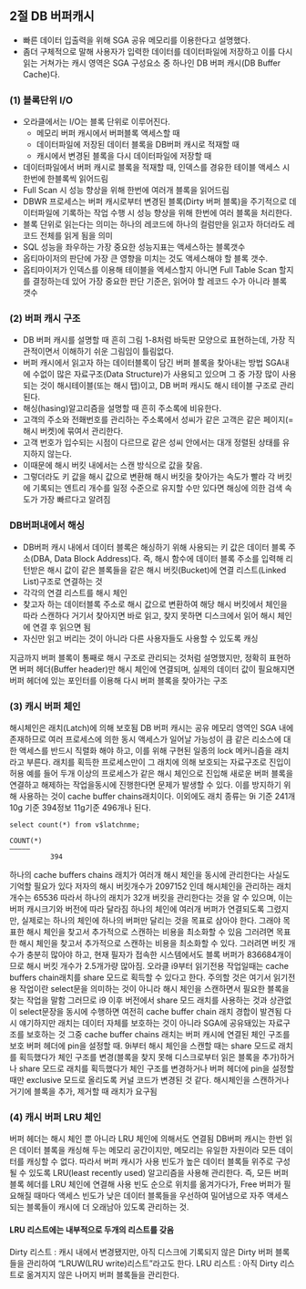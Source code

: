 ## 2절  DB 버퍼캐시

- 빠른 데이터 입출력을 위해 SGA 공유 메모리를 이용한다고 설명했다.
- 좀더 구체적으로 말해 사용자가 입력한 데이터를 데이터파일에 저장하고 이를 다시 읽는 거쳐가는 캐시 영역은 SGA 구성요소 중 하나인 DB 버퍼 캐시(DB Buffer Cache)다.

### (1) 블록단위 I/O
- 오라클에서는 I/O는 블록 단위로 이루어진다.
  - 메모리 버퍼 캐시에서 버퍼블록 액세스할 때
  - 데이터파일에 저장된 데이터 블록을 DB버퍼 캐시로 적재할 때
  - 캐시에서 변경된 블록을 다시 데이터파일에 저장할 때
- 데이터파일에서 버퍼 캐시로 블록을 적재할 때, 인덱스를 경유한 테이블 액세스 시 한번에 한블록씩 읽어드림
- Full Scan 시 성능 향상을 위해 한번에 여러개 블록을 읽어드림
- DBWR 프로세스는 버퍼 캐시로부터 변경된 블록(Dirty 버퍼 블록)을 주기적으로 데이터파일에 기록하는 작업 수행 시 성능 향상을 위해 한번에 여러 블록을 처리한다.
- 블록 단위로 읽는다는 의미는 하나의 레코드에 하나의 컬럼만을 읽고자 하더라도 레코드 전체를 읽게 됨을 의미
- SQL 성능을 좌우하는 가장 중요한 성능지표는 액세스하는 블록갯수
- 옵티마이저의 판단에 가장 큰 영향을 미치는 것도 액세스해야 할 블록 갯수.
- 옵티마이저가 인덱스를 이용해 테이블을 엑세스할지 아니면 Full Table Scan 할지를 결정하는데 있어 가장 중요한 판단 기준은, 읽어야 할 레코드 수가 아니라 블록 갯수

### (2) 버퍼 캐시 구조
- DB 버퍼 캐시를 설명할 때 흔히 그림 1-8처럼 바둑판 모양으로 표현하는데, 가장 직관적이면서 이해하기 쉬운 그림임이 틀림없다.
- 버퍼 캐시에서 읽고자 하는 데이터블록이 담긴 버퍼 블록을 찾아내는 방법
SGA내에 수없이 많은 자료구조(Data Structure)가 사용되고 있으며 그 중 가장 많이 사용되는 것이 해시테이블(또는 해시 탭)이고, DB 버퍼 캐시도 해시 테이블 구조로 관리된다.
- 해싱(hasing)알고리즘을 설명할 때 흔히 주소록에 비유한다.
- 고객의 주소와 전홰번호를 관리하는 주소록에서 성씨가 같은 고객은 같은 페이지(=해시 버켓)에 묶여서 관리한다.
- 고객 번호가 입수되는 시점이 다르므로 같은 성씨 안에서는 대개 정렬된 상태를 유지하지 않는다.
- 이때문에 해시 버킷 내에서는 스캔 방식으로 값을 찾음.
- 그렇더라도 키 값을 해시 값으로 변환해 해시 버킷을 찾아가는 속도가 빨라 각 버킷에 기록되는 엔트리 개수를 일정 수준으로 유지할 수만 있다면 해싱에 의한 검색 속도가 가장 빠르다고 알려짐


### DB버퍼내에서 해싱
- DB버퍼 캐시 내에서 데이터 블록은 해싱하기 위해 사용되는 키 값은 데이터 블록 주소(DBA, Data Block Address)다. 즉, 해시 함수에 데이터 블록 주소를 입력해 리턴받은 해시 값이 같은 블록들을 같은 해시 버킷(Bucket)에 연결 리스트(Linked List)구조로 연결하는 것
- 각각의 연결 리스트를 해시 체인
- 찾고자 하는 데이터블록 주소로 해시 값으로 변환하여 해당 해시 버킷에서 체인을 따라 스캔하다 거기서 찾아지면 바로 읽고, 찾지 못하면 디스크에서 읽어 해시 체인에 연결 후 읽으면 됨
- 자신만 읽고 버리는 것이 아니라 다른 사용자들도 사용할 수 있도록 캐싱

지금까지 버퍼 블록이 통째로 해시 구조로 관리되는 것처럼 설명했지만, 정확히 표현하면 버퍼 헤더(Buffer header)만 해시 체인에 연결되며, 실제의 데이터 값이 필요해지면 버퍼 헤더에 있는 포인터를 이용해 다시 버퍼 블록을 찾아가는 구조

### (3) 캐시 버퍼 체인
해시체인은 래치(Latch)에 의해 보호됨
DB 버퍼 캐시는 공유 메모리 영역인 SGA 내에 존재하므로 여러 프로세스에 의한 동시 액세스가 일어날 가능성이 큼
같은 리소스에 대한 액세스를 반드시 직렬화 해야 하고, 이를 위해 구현된 일종의 lock 메커니즘을 래치 라고 부른다.
래치를 획득한 프로세스만이 그 래치에 의해 보호되는 자료구조로 진입이 허용
예를 들어 두개 이상의 프로세스가 같은 해시 체인으로 진입해 새로운 버퍼 블록을 연결하고 해제하는 작업을동시에 진행한다면 문제가 발생할 수 있다.
이를 방지하기 위해 사용하는 것이 cache buffer chains래치이다.
이외에도 래치 종류는 9i 기준 241개 10g 기준 394정보 11g기준 496개나 된다.
```
select count(*) from v$latchnme;

COUNT(*)
—————
          394
```
하나의 cache buffers chains 래치가 여러개 해시 체인을 동시에 관리한다는 사실도 기억할 필요가 있다
저자의 해시 버킷개수가 2097152 인데 해시체인을 관리하는 래치 개수는 65536
따라서 하나의 래치가 32개 버킷을 관리한다는 것을 알 수 있으며, 이는 버퍼 캐시크기와 버전에 따라 달라짐
하나의 체인에 여러개 버퍼가 연결되도록 그렸지만, 실제로는 하나의 체인에 하나의 버퍼만 달리는 것을 목표로 삼아야 한다.
그래야 목표한 해시 체인을 찾고서 추가적으로 스캔하는 비용을 최소화할 수 있음
그러려면 목표한 해시 체인을 찾고서 추가적으로 스캔하는 비용을 최소화할 수 있다.
그러려면 버킷 개수가 충분히 많아야 하고, 현재 필자가 접속한 시스템에서도 블록 버퍼가 836684개이므로 해시 버킷 개수가 2.5개가량 많아짐.
오라클 i9부터 읽기전용 작업일때는 cache buffers chain래치를 share 모드로 획득할 수 있다고 한다.
주의할 것은 여기서 읽기전용 작업이란 select문을 의미하는 것이 아니라 해시 체인을 스캔하면서 필요한 블록을 찾는 작업을 말함
그러므로 i9 이후 버전에서 share 모드 래치를 사용하는 것과 상관없이 select문장을 동시에 수행하면 여전히 cache buffer chain 래치 경합이 발견됨
다시 얘기하지만 래치는 데이터 자체를 보호하는 것이 아니라 SGA에 공유돼있는 자료구조를 보호하는 것
그중 cache buffer chains 래치는 
버퍼 캐시에 연결된 체인 구조를 보호
버퍼 헤더에 pin을 설정할 때.
9i부터 해시 체인을 스캔할 때는 share 모드로 래치를 획득했다가 체인 구조를 변경(블록을 찾지 못해 디스크로부터 읽은 블록을 추가)하거나 share 모드로 래치를 획득했다가 체인 구조를 변경하거나 버퍼 헤더에 pin을 설정할 때만 exclusive 모드로 올리도록 커널 코드가 변경된 것 같다.
해시체인을 스캔하거나 거기에 블록을 추가, 제거할 때 래치가 요구됨

### (4) 캐시 버퍼 LRU 체인
버퍼 헤더는 해시 체인 뿐 아니라 LRU 체인에 의해서도 연결됨
DB버퍼 캐시는 한번 읽은 데이터 블록을 캐싱해 두는 메모리 공간이지만, 메모리는 유일한 자원이라 모든 데이터를 캐싱할 수 없다.
따라서 버퍼 캐시가 사용 빈도가 높은 데이터 블록들 위주로 구성될 수 있도록 LRU(least recently used) 알고리즘을 사용해 관리한다.
즉, 모든 버퍼 블록 헤더를 LRU 체인에 연결해 사용 빈도 순으로 위치를 옮겨가다가, Free 버퍼가 필요해질 때마다 액세스 빈도가 낮은 데이터 블록들을 우선하여 밀어냄으로 자주 액세스 되는 블록들이 캐시에 더 오래남아 있도록 관리하는 것.

#### LRU 리스트에는 내부적으로 두개의 리스트를 갖음
Dirty 리스트 : 캐시 내에서 변경됐지만, 아직 디스크에 기록되지 않은 Dirty 버퍼 블록들을 관리하여 “LRUW(LRU write)리스트”라고도 한다.
LRU 리스트 : 아직 Dirty 리스트로 옮겨지지 않은 나머지 버퍼 블록들을 관리한다.